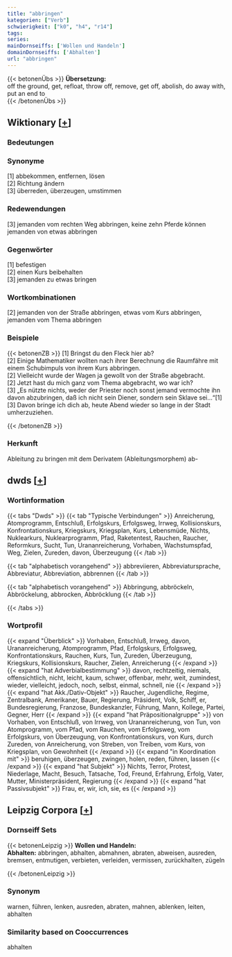```yaml
---
title: "abbringen"
kategorien: ["Verb"]
schwierigkeit: ["k0", "h4", "r14"]
tags:
series:
mainDornseiffs: ['Wollen und Handeln']
domainDornseiffs: ['Abhalten']
url: "abbringen"
---
```


{{< betonenÜbs >}}
**Übersetzung:**  
off the ground, get, refloat, throw off, remove, get off, abolish, do away with, put an end to  
{{< /betonenÜbs >}}

## Wiktionary [[+](https://de.wiktionary.org/wiki/abbringen)]

### Bedeutungen

### Synonyme
[1] abbekommen, entfernen, lösen  
[2] Richtung ändern  
[3] überreden, überzeugen, umstimmen  

### Redewendungen
[3] jemanden vom rechten Weg abbringen, keine zehn Pferde können jemanden von etwas abbringen  

### Gegenwörter
[1] befestigen  
[2] einen Kurs beibehalten  
[3] jemanden zu etwas bringen  

### Wortkombinationen
[2] jemanden von der Straße abbringen, etwas vom Kurs abbringen, jemanden vom Thema abbringen  

### Beispiele
{{< betonenZB >}}
[1] Bringst du den Fleck hier ab?  
[2] Einige Mathematiker wollten nach ihrer Berechnung die Raumfähre mit einem Schubimpuls von ihrem Kurs abbringen.  
[2] Vielleicht wurde der Wagen ja gewollt von der Straße abgebracht.  
[2] Jetzt hast du mich ganz vom Thema abgebracht, wo war ich?  
[3] „Es nützte nichts, weder der Priester noch sonst jemand vermochte ihn davon abzubringen, daß ich nicht sein Diener, sondern sein Sklave sei…“[1]  
[3] Davon bringe ich dich ab, heute Abend wieder so lange in der Stadt umherzuziehen.  

{{< /betonenZB >}}
### Herkunft
Ableitung zu bringen mit dem Derivatem (Ableitungsmorphem) ab-  



## dwds [[+](https://www.dwds.de/wb/abbringen)]

### Wortinformation
{{< tabs "Dwds" >}}
{{< tab "Typische Verbindungen" >}}
Anreicherung, Atomprogramm, Entschluß, Erfolgskurs, Erfolgsweg, Irrweg, Kollisionskurs, Konfrontationskurs, Kriegskurs, Kriegsplan, Kurs, Lebensmüde, Nichts, Nuklearkurs, Nuklearprogramm, Pfad, Raketentest, Rauchen, Raucher, Reformkurs, Sucht, Tun, Urananreicherung, Vorhaben, Wachstumspfad, Weg, Zielen, Zureden, davon, Überzeugung
{{< /tab >}}

{{< tab "alphabetisch vorangehend" >}}
abbreviieren, Abbreviatursprache, Abbreviatur, Abbreviation, abbrennen
{{< /tab >}}

{{< tab "alphabetisch vorangehend" >}}
Abbringung, abbröckeln, Abbröckelung, abbrocken, Abbröcklung
{{< /tab >}}

{{< /tabs >}}

### Wortprofil
{{< expand "Überblick" >}} Vorhaben, Entschluß, Irrweg, davon, Urananreicherung, Atomprogramm, Pfad, Erfolgskurs, Erfolgsweg, Konfrontationskurs, Rauchen, Kurs, Tun, Zureden, Überzeugung, Kriegskurs, Kollisionskurs, Raucher, Zielen, Anreicherung {{< /expand >}}
{{< expand "hat Adverbialbestimmung" >}} davon, rechtzeitig, niemals, offensichtlich, nicht, leicht, kaum, schwer, offenbar, mehr, weit, zumindest, wieder, vielleicht, jedoch, noch, selbst, einmal, schnell, nie {{< /expand >}}
{{< expand "hat Akk./Dativ-Objekt" >}} Raucher, Jugendliche, Regime, Zentralbank, Amerikaner, Bauer, Regierung, Präsident, Volk, Schiff, er, Bundesregierung, Franzose, Bundeskanzler, Führung, Mann, Kollege, Partei, Gegner, Herr {{< /expand >}}
{{< expand "hat Präpositionalgruppe" >}} von Vorhaben, von Entschluß, von Irrweg, von Urananreicherung, von Tun, von Atomprogramm, vom Pfad, vom Rauchen, vom Erfolgsweg, vom Erfolgskurs, von Überzeugung, von Konfrontationskurs, von Kurs, durch Zureden, von Anreicherung, von Streben, von Treiben, vom Kurs, von Kriegsplan, von Gewohnheit {{< /expand >}}
{{< expand "in Koordination mit" >}} beruhigen, überzeugen, zwingen, holen, reden, führen, lassen {{< /expand >}}
{{< expand "hat Subjekt" >}} Nichts, Terror, Protest, Niederlage, Macht, Besuch, Tatsache, Tod, Freund, Erfahrung, Erfolg, Vater, Mutter, Ministerpräsident, Regierung {{< /expand >}}
{{< expand "hat Passivsubjekt" >}} Frau, er, wir, ich, sie, es {{< /expand >}}

## Leipzig Corpora [[+](https://corpora.uni-leipzig.de/en/res?word=abbringen&corpusId=deu_newscrawl-public_2018)]

### Dornseiff Sets
{{< betonenLeipzig >}}
**Wollen und Handeln:**  
**Abhalten:** abbringen, abhalten, abmahnen, abraten, abweisen, ausreden, bremsen, entmutigen, verbieten, verleiden, vermissen, zurückhalten, zügeln  

{{< /betonenLeipzig >}}

### Synonym
warnen, führen, lenken, ausreden, abraten, mahnen, ablenken, leiten, abhalten


### Similarity based on Cooccurrences
abhalten

